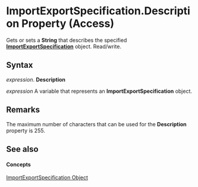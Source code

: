 
# ImportExportSpecification.Description Property (Access)

Gets or sets a  **String** that describes the specified **[ImportExportSpecification](a274faba-6da3-35c5-52fc-3341e8def24a.md)** object. Read/write.


## Syntax

 _expression_. **Description**

 _expression_ A variable that represents an **ImportExportSpecification** object.


## Remarks

The maximum number of characters that can be used for the  **Description** property is 255.


## See also


#### Concepts


[ImportExportSpecification Object](a274faba-6da3-35c5-52fc-3341e8def24a.md)
